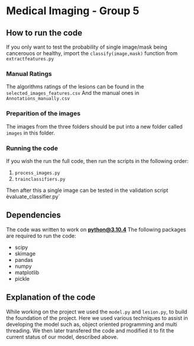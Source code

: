 # Medical Imaging - Group 5

## How to run the code

If you only want to test the probability of single image/mask being cancerouos or healthy, import the `classify(image,mask)` function from `extractfeatures.py`

### Manual Ratings
The algorithms ratings of the lesions can be found in the `selected_images_features.csv`
And the manual ones in `Annotations_manually.csv`

### Preparition of the images

The images from the three folders should be put into a new folder called `images` in this folder.

### Running the code

If you wish the run the full code, then run the scripts in the following order:

1. `process_images.py`
2. `trainclassifiers.py`

Then after this a single image can be tested in the validation script èvaluate_classifier.py`

## Dependencies

The code was written to work on **python@3.10.4**
The following packages are required to run the code:

-   scipy
-   skimage
-   pandas
-   numpy
-   matplotlib
-   pickle

## Explanation of the code

While working on the project we used the `model.py` and `lesion.py`, to build the foundation of the project. Here we used various techniques to assist in developing the model such as, object oriented programming and multi threading. We then later transfered the code and modified it to fit the current status of our model, described above.

